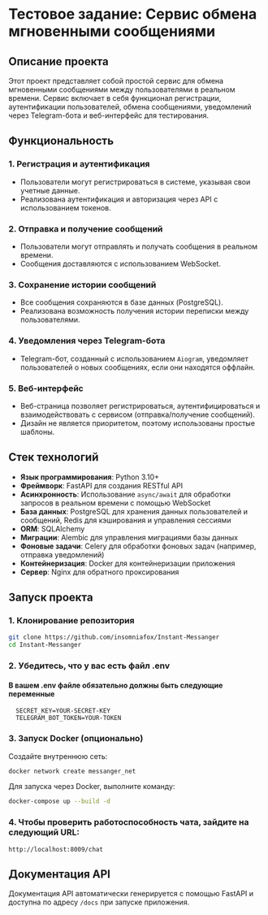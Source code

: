 # Тестовое задание: Сервис обмена мгновенными сообщениями

## Описание проекта

Этот проект представляет собой простой сервис для обмена мгновенными сообщениями между пользователями в реальном
времени. Сервис включает в себя функционал регистрации, аутентификации пользователей, обмена сообщениями, уведомлений
через Telegram-бота и веб-интерфейс для тестирования.

## Функциональность

### 1. Регистрация и аутентификация

- Пользователи могут регистрироваться в системе, указывая свои учетные данные.
- Реализована аутентификация и авторизация через API с использованием токенов.

### 2. Отправка и получение сообщений

- Пользователи могут отправлять и получать сообщения в реальном времени.
- Сообщения доставляются с использованием WebSocket.

### 3. Сохранение истории сообщений

- Все сообщения сохраняются в базе данных (PostgreSQL).
- Реализована возможность получения истории переписки между пользователями.

### 4. Уведомления через Telegram-бота

- Telegram-бот, созданный с использованием `Aiogram`, уведомляет пользователей о новых сообщениях, если они находятся
  оффлайн.

### 5. Веб-интерфейс

- Веб-страница позволяет регистрироваться, аутентифицироваться и взаимодействовать с сервисом (отправка/получение
  сообщений).
- Дизайн не является приоритетом, поэтому использованы простые шаблоны.

## Стек технологий

- **Язык программирования**: Python 3.10+
- **Фреймворк**: FastAPI для создания RESTful API
- **Асинхронность**: Использование `async/await` для обработки запросов в реальном времени с помощью WebSocket
- **База данных**: PostgreSQL для хранения данных пользователей и сообщений, Redis для кэширования и управления сессиями
- **ORM**: SQLAlchemy
- **Миграции**: Alembic для управления миграциями базы данных
- **Фоновые задачи**: Celery для обработки фоновых задач (например, отправка уведомлений)
- **Контейнеризация**: Docker для контейнеризации приложения
- **Сервер**: Nginx для обратного проксирования

## Запуск проекта

### 1. Клонирование репозитория

```bash
git clone https://github.com/insomniafox/Instant-Messanger
cd Instant-Messanger
```

### 2. Убедитесь, что у вас есть файл .env

#### В вашем .env файле обязательно должны быть следующие переменные

 ```env
   SECRET_KEY=YOUR-SECRET-KEY
   TELEGRAM_BOT_TOKEN=YOUR-TOKEN
   ```

### 3. Запуск Docker (опционально)

Создайте внутреннюю сеть:

```bash
docker network create messanger_net
```

Для запуска через Docker, выполните команду:

```bash
docker-compose up --build -d
```

### 4. Чтобы проверить работоспособность чата, зайдите на следующий URL:

```
http://localhost:8009/chat
```

## Документация API

Документация API автоматически генерируется с помощью FastAPI и доступна по адресу `/docs` при запуске приложения.


